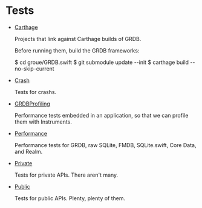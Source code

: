 Tests
=====

- [Carthage](Carthage)
    
    Projects that link against Carthage builds of GRDB.
    
    Before running them, build the GRDB frameworks:
    
    $ cd groue/GRDB.swift
    $ git submodule update --init
    $ carthage build --no-skip-current

- [Crash](Crash)

    Tests for crashs.

- [GRDBProfiling](GRDBProfiling)
    
    Performance tests embedded in an application, so that we can profile them with Instruments.

- [Performance](Performance)
    
    Performance tests for GRDB, raw SQLite, FMDB, SQLite.swift, Core Data, and Realm.

- [Private](Private)
    
    Tests for private APIs. There aren't many.

- [Public](Public)
    
    Tests for public APIs. Plenty, plenty of them.
